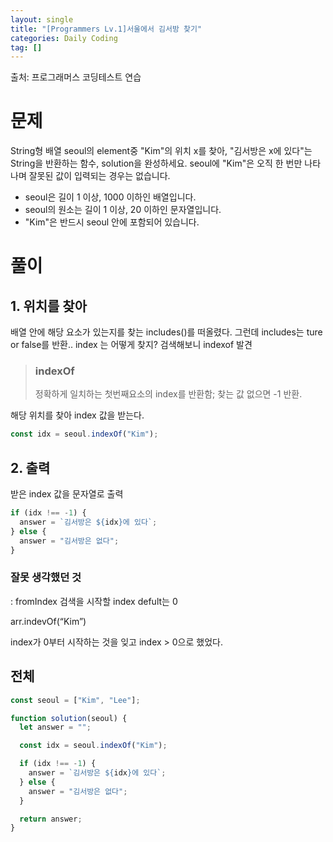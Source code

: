 ```yaml
---
layout: single
title: "[Programmers Lv.1]서울에서 김서방 찾기"
categories: Daily Coding
tag: []
---
```


출처: 프로그래머스 코딩테스트 연습

# 문제

String형 배열 seoul의 element중 "Kim"의 위치 x를 찾아, "김서방은 x에 있다"는 String을 반환하는 함수, solution을 완성하세요. seoul에 "Kim"은 오직 한 번만 나타나며 잘못된 값이 입력되는 경우는 없습니다.

- seoul은 길이 1 이상, 1000 이하인 배열입니다.
- seoul의 원소는 길이 1 이상, 20 이하인 문자열입니다.
- "Kim"은 반드시 seoul 안에 포함되어 있습니다.

# 풀이

## 1. 위치를 찾아

배열 안에 해당 요소가 있는지를 찾는 includes()를 떠올렸다.
그런데 includes는 ture or false를 반환.. index 는 어떻게 찾지?
검색해보니 indexof 발견

> ### indexOf
>
> 정확하게 일치하는 첫번째요소의 index를 반환함;
> 찾는 값 없으면 -1 반환.

해당 위치를 찾아 index 값을 받는다.

```javascript
const idx = seoul.indexOf("Kim");
```

## 2. 출력

받은 index 값을 문자열로 출력

```javascript
if (idx !== -1) {
  answer = `김서방은 ${idx}에 있다`;
} else {
  answer = "김서방은 없다";
}
```

### 잘못 생각했던 것

: fromIndex 검색을 시작할 index defult는 0

arr.indevOf(“Kim”)

index가 0부터 시작하는 것을 잊고 index > 0으로 했었다.

## 전체

```javascript
const seoul = ["Kim", "Lee"];

function solution(seoul) {
  let answer = "";

  const idx = seoul.indexOf("Kim");

  if (idx !== -1) {
    answer = `김서방은 ${idx}에 있다`;
  } else {
    answer = "김서방은 없다";
  }

  return answer;
}
```

